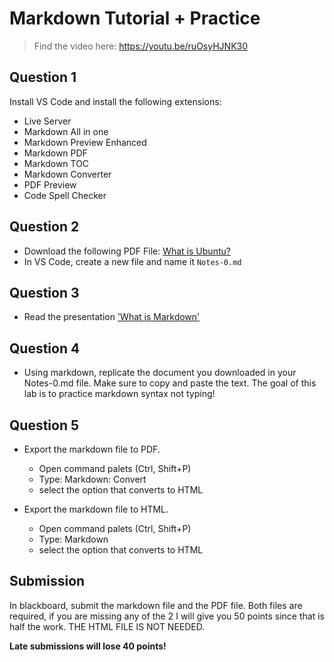# Markdown Tutorial + Practice

> Find the video here: https://youtu.be/ruOsyHJNK30

## Question 1
Install VS Code and install the following extensions:
* Live Server
* Markdown All in one
* Markdown Preview Enhanced
* Markdown PDF
* Markdown TOC
* Markdown Converter
* PDF Preview
* Code Spell Checker
  
## Question 2
* Download the following PDF File: [What is Ubuntu?](https://github.com/ra559/cis106/blob/main/docs/What%20is%20Ubuntu_%20.pdf)
* In VS Code, create a new file and name it `Notes-0.md`

## Question 3
* Read the presentation ['What is Markdown'](http://bit.ly/2KJyqbV)

## Question 4
* Using markdown, replicate the document you downloaded in your Notes-0.md file. Make sure to copy and paste the text. The goal of this lab is to practice markdown syntax not typing!

## Question 5 
* Export the markdown file to PDF.
  * Open command palets (Ctrl, Shift+P)
  * Type: Markdown: Convert
  * select the option that converts to HTML
  
* Export the markdown file to HTML.
  * Open command palets (Ctrl, Shift+P)
  * Type: Markdown 
  * select the option that converts to HTML

## Submission
In blackboard, submit the markdown file and the PDF file. Both files are required, if you are missing any of the 2 I will give you 50 points since that is half the work. THE HTML FILE IS NOT NEEDED.

**Late submissions will lose 40 points!**
